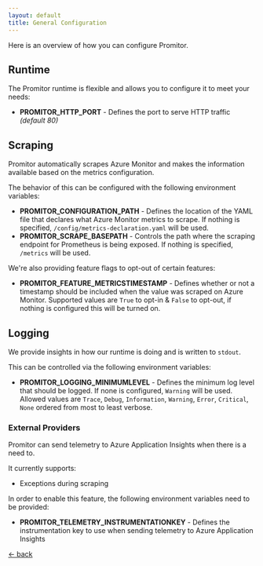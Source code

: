 ```yaml
---
layout: default
title: General Configuration
---
```


Here is an overview of how you can configure Promitor.

## Runtime

The Promitor runtime is flexible and allows you to configure it to meet your needs:

- **PROMITOR_HTTP_PORT** - Defines the port to serve HTTP traffic _(default 80)_

## Scraping

Promitor automatically scrapes Azure Monitor and makes the information available
based on the metrics configuration.

The behavior of this can be configured with the following environment variables:

- **PROMITOR_CONFIGURATION_PATH** - Defines the location of the YAML file that
  declares what Azure Monitor metrics to scrape. If nothing is specified,
  `/config/metrics-declaration.yaml` will be used.
- **PROMITOR_SCRAPE_BASEPATH** - Controls the path where the scraping endpoint
  for Prometheus is being exposed. If nothing is specified, `/metrics` will be used.

We're also providing feature flags to opt-out of certain features:

- **PROMITOR_FEATURE_METRICSTIMESTAMP** - Defines whether or not a timestamp
  should be included when the value was scraped on Azure Monitor. Supported
  values are `True` to opt-in & `False` to opt-out, if nothing is configured
  this will be turned on.

## Logging

We provide insights in how our runtime is doing and is written to `stdout`.

This can be controlled via the following environment variables:

- **PROMITOR_LOGGING_MINIMUMLEVEL** - Defines the minimum log level that should
  be logged. If none is configured, `Warning` will be used. Allowed values are
  `Trace`, `Debug`, `Information`, `Warning`, `Error`, `Critical`, `None` ordered
  from most to least verbose.

### External Providers

Promitor can send telemetry to Azure Application Insights when there is a need to.

It currently supports:

- Exceptions during scraping

In order to enable this feature, the following environment variables need to be provided:

- **PROMITOR_TELEMETRY_INSTRUMENTATIONKEY** - Defines the instrumentation key to
  use when sending telemetry to Azure Application Insights

[&larr; back](/)
